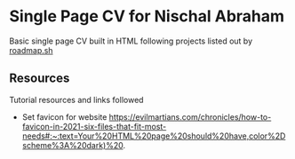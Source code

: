 # Single Page CV for Nischal Abraham

Basic single page CV built in HTML following projects listed out by [roadmap.sh](https://roadmap.sh/projects/single-page-cv)

## Resources

Tutorial resources and links followed

- Set favicon for website <https://evilmartians.com/chronicles/how-to-favicon-in-2021-six-files-that-fit-most-needs#:~:text=Your%20HTML%20page%20should%20have,color%2Dscheme%3A%20dark)%20>.